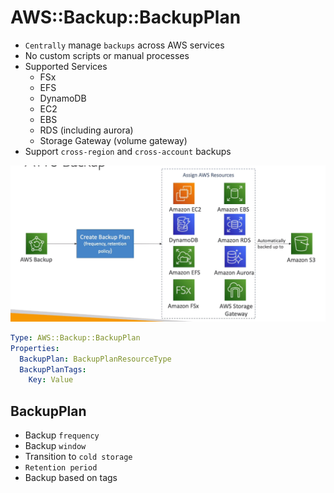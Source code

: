 # AWS::Backup::BackupPlan

- `Centrally` manage `backups` across AWS services
- No custom scripts or manual processes
- Supported Services
  - FSx
  - EFS
  - DynamoDB
  - EC2
  - EBS
  - RDS (including aurora)
  - Storage Gateway (volume gateway)
- Support `cross-region` and `cross-account` backups

![Backup](../../../images/backup.png)

```yaml
Type: AWS::Backup::BackupPlan
Properties:
  BackupPlan: BackupPlanResourceType
  BackupPlanTags:
    Key: Value
```

## BackupPlan

- Backup `frequency`
- Backup `window`
- Transition to `cold storage`
- `Retention period`
- Backup based on tags

